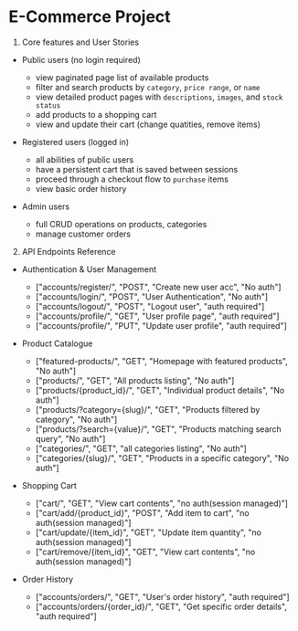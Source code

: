 # E-Commerce Project

1. Core features and User Stories

- Public users (no login required)
    + view paginated page list of available products
    + filter and search products by `category`, `price range`, or `name`
    + view detailed product pages with `descriptions`, `images`, and `stock status`
    + add products to a shopping cart
    + view and update their cart (change quatities, remove items)

- Registered users (logged in)
    + all abilities of public users
    + have a persistent cart that is saved between sessions
    + proceed through a checkout flow to `purchase` items 
    + view basic order history

- Admin users
    + full CRUD operations on products, categories
    + manage customer orders


2. API Endpoints Reference

- Authentication & User Management
    + ["accounts/register/", "POST", "Create new user acc", "No auth"]
    + ["accounts/login/", "POST", "User Authentication", "No auth"]
    + ["accounts/logout/", "POST", "Logout user", "auth required"]
    + ["accounts/profile/", "GET", "User profile page", "auth required"]
    + ["accounts/profile/", "PUT", "Update user profile", "auth required"]

- Product Catalogue 
    + ["featured-products/", "GET", "Homepage with featured products", "No auth"]
    + ["products/", "GET", "All products listing", "No auth"]
    + ["products/{product_id}/", "GET", "Individual product details", "No auth"]
    + ["products/?category={slug}/", "GET", "Products filtered by category", "No auth"]
    + ["products/?search={value}/", "GET", "Products matching search query", "No auth"]
    + ["categories/", "GET", "all categories listing", "No auth"]
    + ["categories/{slug}/", "GET", "Products in a specific category", "No auth"]

- Shopping Cart
    + ["cart/", "GET", "View cart contents", "no auth(session managed)"]
    + ["cart/add/{product_id}", "POST", "Add item to cart", "no auth(session managed)"]
    + ["cart/update/{item_id}", "GET", "Update item quantity", "no auth(session managed)"]
    + ["cart/remove/{item_id}", "GET", "View cart contents", "no auth(session managed)"]

- Order History
    + ["accounts/orders/", "GET", "User's order history", "auth required"]
    + ["accounts/orders/{order_id}/", "GET", "Get specific order details", "auth required"]


    































